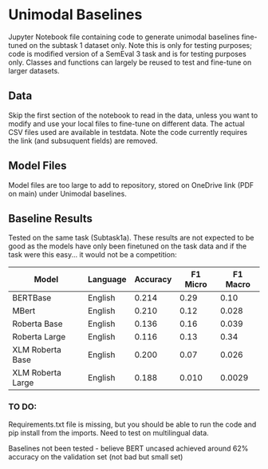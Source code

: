 # Unimodal Baselines

Jupyter Notebook file containing code to generate unimodal baselines fine-tuned on the subtask 1 dataset only. Note this is only for testing purposes; code is modified version of a SemEval 3 task and is for testing purposes only. Classes and functions can largely be reused to test and fine-tune on larger datasets.


## Data
Skip the first section of the notebook to read in the data, unless you want to modify and use your local files to fine-tune on different data. The actual CSV files used are available in testdata. Note the code currently requires the link (and subsuquent fields) are removed.

## Model Files
Model files are too large to add to repository, stored on OneDrive link (PDF on main) under Unimodal baselines.

## Baseline Results
Tested on the same task (Subtask1a). These results are not expected to be good as the models have only been finetuned on the task data and if the task were this easy... it would not be a competition:

| Model  | Language | Accuracy | F1 Micro | F1 Macro |
| ------------- | ------------- | ------------- | ------------- | ------------- |
| BERTBase | English | 0.214  | 0.29  | 0.10  |
| MBert  | English  | 0.210  | 0.12  | 0.028  |
| Roberta Base  | English | 0.136  | 0.16  | 0.039  |
| Roberta Large  | English  | 0.116  | 0.13  | 0.34  |
| XLM Roberta Base | English | 0.200  | 0.07  | 0.026  |
| XLM Roberta Large  | English  | 0.188  | 0.010 | 0.0029  |

### TO DO:
Requirements.txt file is missing, but you should be able to run the code and pip install from the imports.
Need to test on multilingual data.

Baselines not been tested - believe BERT uncased achieved around 62% accuracy on the validation set (not bad but small set)
